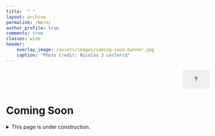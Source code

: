 ```yaml
---
title:  " "
layout: archive
permalink: /Nero/
author_profile: true
comments: true
classes: wide
header:
    overlay_image: /assets/images/coming-soon-banner.jpg
    caption: "Photo Credit: Nicolas J Leclercq"
---
```


<html>
<head>
<style>
.button {
  border: none;
  padding: 16px 32px;
  text-align: center;
  text-decoration: none;
  display: inline-block;
  font-size: 16px;
  margin: 4px 2px;
  transition-duration: 0.4s;
  cursor: pointer;
}

.button1 {
  background-color: #f3f6f6; 
  color: #f3f6f6; 
  border: 2px solid #f3f6f6;
}

.button1:hover {
  background-color: gray;
  color: white;
}

</style>
</head>
<body>

<button class="button button1" onclick="window.location.href='https://justinkleidermacher.com/secret-page';" style="margin-left: 95%;">?</button>

</body>
</html>


# Coming Soon

<details>
  <summary>This page is under construction. </summary>
  
  <span style="font-family:Courier; font-size:0.5em; color:blue;"> YMNX UFLJ NX STY BMFY NY XJJRX - XHFS YMJ YTU WNLMY KTW FS NSANXNGQJ GZYYTS </span>
  
</details>





